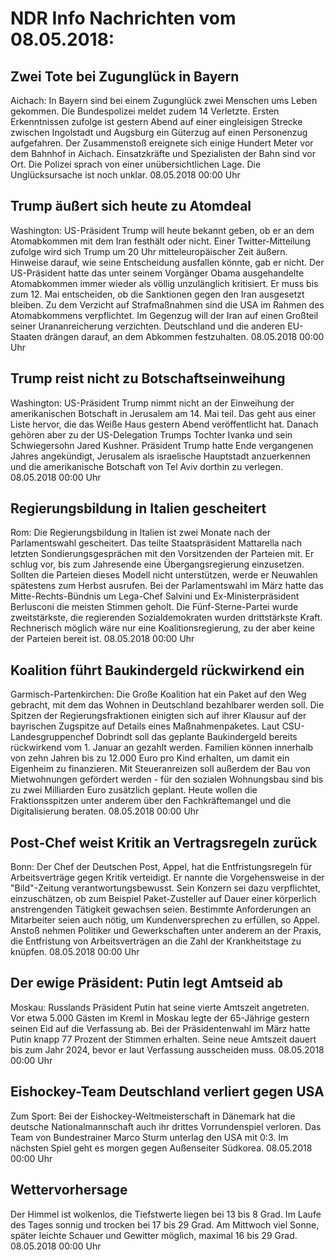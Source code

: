 # NDR Info Nachrichten vom 08.05.2018:


## Zwei Tote bei Zugunglück in Bayern
Aichach: In Bayern sind bei einem Zugunglück zwei Menschen ums Leben gekommen. Die Bundespolizei meldet zudem 14 Verletzte. Ersten Erkenntnissen zufolge ist gestern Abend auf einer eingleisigen Strecke zwischen Ingolstadt und Augsburg ein Güterzug auf einen Personenzug aufgefahren. Der Zusammenstoß ereignete sich einige Hundert Meter vor dem Bahnhof in Aichach. Einsatzkräfte und Spezialisten der Bahn sind vor Ort. Die Polizei sprach von einer unübersichtlichen Lage. Die Unglücksursache ist noch unklar. 08.05.2018 00:00 Uhr 

## Trump äußert sich heute zu Atomdeal
Washington: US-Präsident Trump will heute bekannt geben, ob er an dem Atomabkommen mit dem Iran festhält oder nicht. Einer Twitter-Mitteilung zufolge wird sich Trump um 20 Uhr mitteleuropäischer Zeit äußern. Hinweise darauf, wie seine Entscheidung ausfallen könnte, gab er nicht. Der US-Präsident hatte das unter seinem Vorgänger Obama ausgehandelte Atomabkommen immer wieder als völlig unzulänglich kritisiert. Er muss bis zum 12. Mai entscheiden, ob die Sanktionen gegen den Iran ausgesetzt bleiben. Zu dem Verzicht auf Strafmaßnahmen sind die USA im Rahmen des Atomabkommens verpflichtet. Im Gegenzug will der Iran auf einen Großteil seiner Urananreicherung verzichten. Deutschland und die anderen EU-Staaten drängen darauf, an dem Abkommen festzuhalten. 08.05.2018 00:00 Uhr 

## Trump reist nicht zu Botschaftseinweihung
Washington: US-Präsident Trump nimmt nicht an der Einweihung der amerikanischen Botschaft in Jerusalem am 14. Mai teil. Das geht aus einer Liste hervor, die das Weiße Haus gestern Abend veröffentlicht hat. Danach gehören aber zu der US-Delegation Trumps Tochter Ivanka und sein Schwiegersohn Jared Kushner. Präsident Trump hatte Ende vergangenen Jahres angekündigt, Jerusalem als israelische Hauptstadt anzuerkennen und die amerikanische Botschaft von Tel Aviv dorthin zu verlegen. 08.05.2018 00:00 Uhr 

## Regierungsbildung in Italien gescheitert
Rom: Die Regierungsbildung in Italien ist zwei Monate nach der Parlamentswahl gescheitert. Das teilte Staatspräsident Mattarella nach letzten Sondierungsgesprächen mit den Vorsitzenden der Parteien mit. Er schlug vor, bis zum Jahresende eine Übergangsregierung einzusetzen. Sollten die Parteien dieses Modell nicht unterstützen, werde er Neuwahlen spätestens zum Herbst ausrufen. Bei der Parlamentswahl im März hatte das Mitte-Rechts-Bündnis um Lega-Chef Salvini und Ex-Ministerpräsident Berlusconi die meisten Stimmen geholt. Die Fünf-Sterne-Partei wurde zweitstärkste, die regierenden Sozialdemokraten wurden drittstärkste Kraft. Rechnerisch möglich wäre nur eine Koalitionsregierung, zu der aber keine der Parteien bereit ist. 08.05.2018 00:00 Uhr 

## Koalition führt Baukindergeld rückwirkend ein
Garmisch-Partenkirchen: Die Große Koalition hat ein Paket auf den Weg gebracht, mit dem das Wohnen in Deutschland bezahlbarer werden soll. Die Spitzen der Regierungsfraktionen einigten sich auf ihrer Klausur auf der bayrischen Zugspitze auf Details eines Maßnahmenpaketes. Laut CSU-Landesgruppenchef Dobrindt soll das geplante Baukindergeld bereits rückwirkend vom 1. Januar an gezahlt werden. Familien können innerhalb von zehn Jahren bis zu 12.000 Euro pro Kind erhalten, um damit ein Eigenheim zu finanzieren. Mit Steueranreizen soll außerdem der Bau von Mietwohnungen gefördert werden - für den sozialen Wohnungsbau sind bis zu zwei Milliarden Euro zusätzlich geplant. Heute wollen die Fraktionsspitzen unter anderem über den Fachkräftemangel und die Digitalisierung beraten. 08.05.2018 00:00 Uhr 

## Post-Chef weist Kritik an Vertragsregeln zurück
Bonn: Der Chef der Deutschen Post, Appel, hat die Entfristungsregeln für Arbeitsverträge gegen Kritik verteidigt. Er nannte die Vorgehensweise in der "Bild"-Zeitung verantwortungsbewusst. Sein Konzern sei dazu verpflichtet, einzuschätzen, ob zum Beispiel Paket-Zusteller auf Dauer einer körperlich anstrengenden Tätigkeit gewachsen seien. Bestimmte Anforderungen an Mitarbeiter seien auch nötig, um Kundenversprechen zu erfüllen, so Appel. Anstoß nehmen Politiker und Gewerkschaften unter anderem an der Praxis, die Entfristung von Arbeitsverträgen an die Zahl der Krankheitstage zu knüpfen. 08.05.2018 00:00 Uhr 

## Der ewige Präsident: Putin legt Amtseid ab
Moskau: Russlands Präsident Putin hat seine vierte Amtszeit angetreten. Vor etwa 5.000 Gästen im Kreml in Moskau legte der 65-Jährige gestern seinen Eid auf die Verfassung ab. Bei der Präsidentenwahl im März hatte Putin knapp 77 Prozent der Stimmen erhalten. Seine neue Amtszeit dauert bis zum Jahr 2024, bevor er laut Verfassung ausscheiden muss. 08.05.2018 00:00 Uhr 

## Eishockey-Team Deutschland verliert gegen USA
Zum Sport: Bei der Eishockey-Weltmeisterschaft in Dänemark hat die deutsche Nationalmannschaft auch ihr drittes Vorrundenspiel verloren. Das Team von Bundestrainer Marco Sturm unterlag den USA mit 0:3. Im nächsten Spiel geht es morgen gegen Außenseiter Südkorea. 08.05.2018 00:00 Uhr 

## Wettervorhersage
Der Himmel ist wolkenlos, die Tiefstwerte liegen bei 13 bis 8 Grad. Im Laufe des Tages sonnig und trocken bei 17 bis 29 Grad. Am Mittwoch viel Sonne, später leichte Schauer und Gewitter möglich, maximal 16 bis 29 Grad. 08.05.2018 00:00 Uhr 
